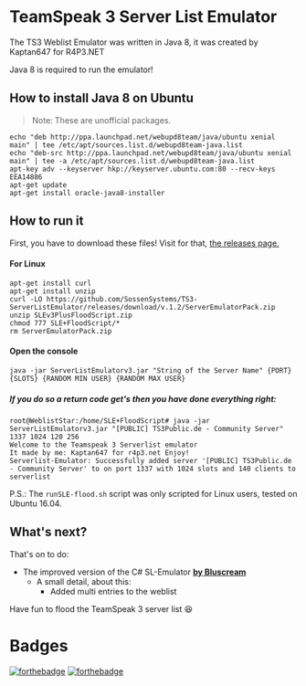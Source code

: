 # TeamSpeak 3 Server List Emulator
The TS3 Weblist Emulator was written in Java 8, it was created by Kaptan647 for R4P3.NET

Java 8 is required to run the emulator!

## How to install Java 8 on Ubuntu
> Note: These are unofficial packages.
``` console
echo "deb http://ppa.launchpad.net/webupd8team/java/ubuntu xenial main" | tee /etc/apt/sources.list.d/webupd8team-java.list
echo "deb-src http://ppa.launchpad.net/webupd8team/java/ubuntu xenial main" | tee -a /etc/apt/sources.list.d/webupd8team-java.list
apt-key adv --keyserver hkp://keyserver.ubuntu.com:80 --recv-keys EEA14886
apt-get update
apt-get install oracle-java8-installer
```

## How to run it
First, you have to download these files!
Visit for that, [the releases page.](https://github.com/SossenSystems/TS3-ServerListEmulator/releases "The GitHub releases page from SossenSystems")

#### For Linux
``` console
apt-get install curl
apt-get install unzip
curl -LO https://github.com/SossenSystems/TS3-ServerListEmulator/releases/download/v.1.2/ServerEmulatorPack.zip
unzip SLEv3PlusFloodScript.zip
chmod 777 SLE+FloodScript/*
rm ServerEmulatorPack.zip
```
#### Open the console
``` console
java -jar ServerListEmulatorv3.jar "String of the Server Name" {PORT} {SLOTS} {RANDOM MIN USER} {RANDOM MAX USER}
```
##### If you do so a return code get's then you have done everything right:
``` console
root@WeblistStar:/home/SLE+FloodScript# java -jar ServerListEmulatorv3.jar "[PUBLIC] TS3Public.de - Community Server" 1337 1024 120 256
Welcome to the Teamspeak 3 Serverlist emulator
It made by me: Kaptan647 for r4p3.net Enjoy!
Serverlist-Emulator: Successfully added server '[PUBLIC] TS3Public.de - Community Server' to on port 1337 with 1024 slots and 140 clients to serverlist
```

P.S.: The `runSLE-flood.sh` script was only scripted for Linux users, tested on Ubuntu 16.04.

## What's next?
That's on to do:
+ The improved version of the C# SL-Emulator __[by Bluscream](https://github.com/Bluscream/TS3SRV-SLE)__
  - A small detail, about this:
    + Added multi entries to the weblist

Have fun to flood the TeamSpeak 3 server list :laughing:

# Badges
[![forthebadge](https://forthebadge.com/images/badges/made-with-java.svg)](http://forthebadge.com) [![forthebadge](https://forthebadge.com/images/badges/built-with-love.svg)](http://forthebadge.com)
